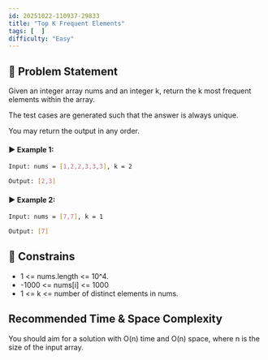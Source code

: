 ```yaml
---
id: 20251022-110937-29833
title: "Top K Frequent Elements"
tags: [  ]
difficulty: "Easy"
---
```


## 🧠 Problem Statement
Given an integer array nums and an integer k, return the k most frequent elements within the array.

The test cases are generated such that the answer is always unique.

You may return the output in any order.

#### ▶️ Example 1:
```bash
Input: nums = [1,2,2,3,3,3], k = 2

Output: [2,3]
```

#### ▶️ Example 2:
```bash
Input: nums = [7,7], k = 1

Output: [7]
```

## 🎯 Constrains
* 1 <= nums.length <= 10^4.
* -1000 <= nums[i] <= 1000
* 1 <= k <= number of distinct elements in nums.

## Recommended Time & Space Complexity
You should aim for a solution with O(n) time and O(n) space, where n is the size of the input array.
